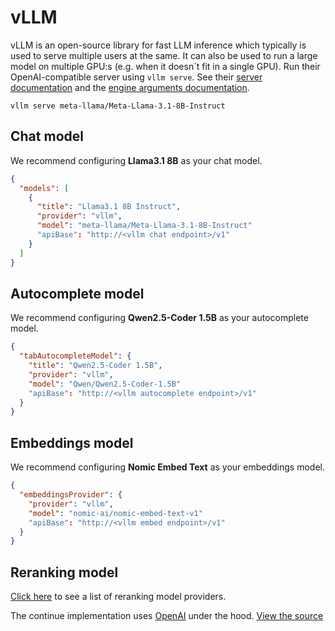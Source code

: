 # vLLM

vLLM is an open-source library for fast LLM inference which typically is used to serve multiple users at the same. It can also be used to run a large model on multiple GPU:s (e.g. when it doesn´t fit in a single GPU). Run their OpenAI-compatible server using `vllm serve`. See their [server documentation](https://docs.vllm.ai/en/latest/serving/openai_compatible_server.html) and the [engine arguments documentation](https://docs.vllm.ai/en/latest/usage/engine_args.html).

```shell
vllm serve meta-llama/Meta-Llama-3.1-8B-Instruct
```
## Chat model

We recommend configuring **Llama3.1 8B** as your chat model.

```json title="config.json"
{
  "models": [
    {
      "title": "Llama3.1 8B Instruct",
      "provider": "vllm",
      "model": "meta-llama/Meta-Llama-3.1-8B-Instruct"
      "apiBase": "http://<vllm chat endpoint>/v1"
    }
  ]
}
```

## Autocomplete model

We recommend configuring **Qwen2.5-Coder 1.5B** as your autocomplete model.

```json title="config.json"
{
  "tabAutocompleteModel": {
    "title": "Qwen2.5-Coder 1.5B",
    "provider": "vllm",
    "model": "Qwen/Qwen2.5-Coder-1.5B"
    "apiBase": "http://<vllm autocomplete endpoint>/v1"
  }
}
```

## Embeddings model

We recommend configuring **Nomic Embed Text** as your embeddings model.

```json title="config.json"
{
  "embeddingsProvider": {
    "provider": "vllm",
    "model": "nomic-ai/nomic-embed-text-v1"
    "apiBase": "http://<vllm embed endpoint>/v1"
  }
}
```

## Reranking model

[Click here](../../model-types/reranking.md) to see a list of reranking model providers.


The continue implementation uses [OpenAI](../top-level/openai.md) under the hood. [View the source](https://github.com/continuedev/continue/blob/main/core/llm/llms/Vllm.ts)
